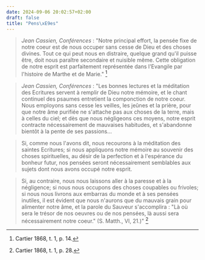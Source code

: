 ```yaml
---
date: 2024-09-06 20:02:57+02:00
draft: false
title: "Pens\xE9es"
---
```





> *Jean Cassien, Conférences* : "Notre principal effort, la pensée fixe de notre coeur est de nous occuper sans cesse de Dieu et des choses divines. Tout ce qui peut nous en distraire, quelque grand qu'il puisse être, doit nous paraître secondaire et nuisible même. Cette obligation de notre esprit est parfaitement représentée dans l'Evangile par l'histoire de Marthe et de Marie." [^1]

[^1]: Cartier 1868, t. 1, p. 14.

> *Jean Cassien, Conférences* : "Les bonnes lectures et la méditation des Ecritures servent à remplir de Dieu notre mémoire, et le chant continuel des psaumes entretient la componction de notre coeur. Nous employons sans cesse les veilles, les jeûnes et la prière, pour que notre âme purifiée ne s'attache pas aux choses de la terre, mais à celles du ciel; et dès que nous négligeons ces moyens, notre esprit contracte nécessairement de mauvaises habitudes, et s'abandonne bientôt à la pente de ses passions...

> Si, comme nous l'avons dit, nous recourons à la méditation des saintes Ecritures; si nous appliquons notre mémoire au souvenir des choses spirituelles, au désir de la perfection et à l'espérance du bonheur futur, nos pensées seront nécessairement semblables aux sujets dont nous avons occupé notre esprit.

> Si, au contraire, nous nous laissons aller à la paresse et à la négligence; si nous nous occupons des choses coupables ou frivoles; si nous nous livrons aux embarras du monde et à ses pensées inutiles, il est évident que nous n'aurons que du mauvais grain pour alimenter notre âme, et la parole du Sauveur s'accomplira : "Là où sera le trésor de nos oeuvres ou de nos pensées, là aussi sera nécessairement notre coeur." (S. Matth., VI, 21.)" [^2]

[^2]: Cartier 1868, t. 1, p. 28.
